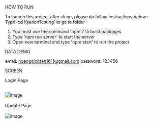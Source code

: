 HOW TO RUN

To launch this project after clone, please do follow instructions below : <br>
Type 'cd KyanonTesting' to go to folder
1. You must use the command 'npm i' to build packages
2. Type 'npm run server' to start the server
3. Open new terminal and type 'npm start' to run the project



DATA DEMO

email: hoangdinhtan1611@gmail.com password: 123456

SCREEN

Login Page
<br>
<br>

![image](https://user-images.githubusercontent.com/38500698/223657661-8b30f994-c05d-47d5-b4f2-4633521b691a.png)
<br>
<br>
Update Page
<br>
<br>
![image](https://user-images.githubusercontent.com/38500698/223657791-582e10be-6f7f-4160-918d-498bc4fe9ebd.png)
